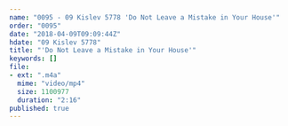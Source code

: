 ```yaml
---
name: "0095 - 09 Kislev 5778 'Do Not Leave a Mistake in Your House'"
order: "0095"
date: "2018-04-09T09:09:44Z"
hdate: "09 Kislev 5778"
title: "'Do Not Leave a Mistake in Your House'"
keywords: []
file:
- ext: ".m4a"
  mime: "video/mp4"
  size: 1100977
  duration: "2:16"
published: true
---
```


